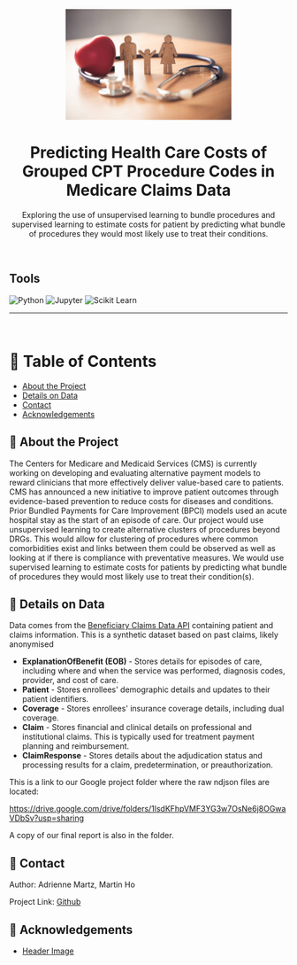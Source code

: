 <div align="center">

  <img src="assets/header.jpg" alt="logo" width="300" height="auto" />
  <h1>Predicting Health Care Costs of Grouped CPT Procedure Codes in Medicare Claims Data</h1>
  
  <p>
    Exploring the use of unsupervised learning to bundle procedures and supervised learning to estimate costs for patient by predicting what bundle of procedures they would most likely use to treat their conditions.
  </p>

</div>

<br />

<!-- Badges -->

## Tools

![Python](https://img.shields.io/badge/Python-FFD43B?style=for-the-badge&logo=python&logoColor=blue)
![Jupyter](https://img.shields.io/badge/Jupyter-F37626.svg?&style=for-the-badge&logo=Jupyter&logoColor=white)
![Scikit Learn](https://img.shields.io/badge/scikit_learn-F7931E?style=for-the-badge&logo=scikit-learn&logoColor=white)

---

<br />

<!-- Table of Contents -->

# :notebook_with_decorative_cover: Table of Contents

- [About the Project](#star2-about-the-project)
- [Details on Data](#bookmark_tabs-details-on-data)
- [Contact](#handshake-contact)
- [Acknowledgements](#gem-acknowledgements)

<!-- About the Project -->

## :star2: About the Project

The Centers for Medicare and Medicaid Services (CMS) is currently working on developing and evaluating alternative payment models to reward clinicians that more effectively deliver value-based care to patients. CMS has announced a new initiative to improve patient outcomes through evidence-based prevention to reduce costs for diseases and conditions. Prior Bundled Payments for Care Improvement (BPCI) models used an acute hospital stay as the start of an episode of care. Our project would use unsupervised learning to create alternative clusters of procedures beyond DRGs. This would allow for clustering of procedures where common comorbidities exist and links between them could be observed as well as looking at if there is compliance with preventative measures. We would use supervised learning to estimate costs for patients by predicting what bundle of procedures they would most likely use to treat their condition(s).

## :bookmark_tabs: Details on Data

Data comes from the [Beneficiary Claims Data API](https://bcda.cms.gov/bcda-data.html) containing patient and claims information. This is a synthetic dataset based on past claims, likely anonymised

- **ExplanationOfBenefit (EOB)** - Stores details for episodes of care, including where and when the service was performed, diagnosis codes, provider, and cost of care.
- **Patient** - Stores enrollees' demographic details and updates to their patient identifiers.
- **Coverage** - Stores enrollees' insurance coverage details, including dual coverage.
- **Claim** - Stores financial and clinical details on professional and institutional claims. This is typically used for treatment payment planning and reimbursement.
- **ClaimResponse** - Stores details about the adjudication status and processing results for a claim, predetermination, or preauthorization.

This is a link to our Google project folder where the raw ndjson files are located:

https://drive.google.com/drive/folders/1lsdKFhpVMF3YG3w7OsNe6j8OGwaVDbSv?usp=sharing

A copy of our final report is also in the folder.

## :handshake: Contact

Author: Adrienne Martz, Martin Ho

Project Link: [Github](https://github.com/martza87/siads_696_mII)

<!-- Acknowledgments -->

## :gem: Acknowledgements

- [Header Image](https://hmdi.com.au/wp-content/uploads/2025/03/image-2.jpeg)
